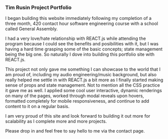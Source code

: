 ### Tim Rusin Project Portfolio

I began building this website immediately following my completion of a three month, 420 contact hour software engineering course with a school called General Assembly.  

I had a very love/hate relationship with REACT.js while attending the program because I could see the benefits and posibilities with it, but I was having a hard time grasping some of the basic concepts; state management being the big one. So naturally I dove into building this portfolio site with REACT.js.  


This project not only gave me something I can showcase to the world that I am proud of, including my audio engineering/music background, but also really helped me settle in with REACT.js a bit more as I finally started making sense of props and state management.  Not to mention all the CSS practice it gave me as well.  I applied some cool user interactive, dynamic renderings on many of the pages, worked through modal reveals upon hovers, formatted completely for mobile responsiveness, and continue to add content to it on a regular basis. 


I am very proud of this site and look forward to building it out more for scalability as I complete more and more projects. 


Please drop in and feel free to say hello to me via the contact page.



